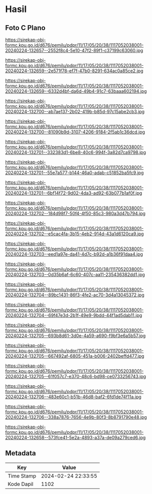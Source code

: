 # Hasil

## Foto C Plano

https://sirekap-obj-formc.kpu.go.id/d676/pemilu/pdpr/11/17/05/20/38/1117052038001-20240224-132657--2552f8c4-5e10-47f2-89f1-c37199c63060.jpg

https://sirekap-obj-formc.kpu.go.id/d676/pemilu/pdpr/11/17/05/20/38/1117052038001-20240224-132659--2e571f78-ef7f-47b0-8291-634ac0a85ce2.jpg

https://sirekap-obj-formc.kpu.go.id/d676/pemilu/pdpr/11/17/05/20/38/1117052038001-20240224-132659--6332d4bf-da6d-49b4-91c7-63baaa602194.jpg

https://sirekap-obj-formc.kpu.go.id/d676/pemilu/pdpr/11/17/05/20/38/1117052038001-20240224-132700--ab7ae137-2b02-419b-b85d-97c15abe2cb3.jpg

https://sirekap-obj-formc.kpu.go.id/d676/pemilu/pdpr/11/17/05/20/38/1117052038001-20240224-132700--81090b9d-3107-4206-9184-2f5ab1c36dcd.jpg

https://sirekap-obj-formc.kpu.go.id/d676/pemilu/pdpr/11/17/05/20/38/1117052038001-20240224-132701--332383d1-6be8-40c6-994f-3a82d7ca9798.jpg

https://sirekap-obj-formc.kpu.go.id/d676/pemilu/pdpr/11/17/05/20/38/1117052038001-20240224-132701--55e7a577-b144-46a0-adab-c51852ba5fc9.jpg

https://sirekap-obj-formc.kpu.go.id/d676/pemilu/pdpr/11/17/05/20/38/1117052038001-20240224-132701--6bf14f72-9d02-4da3-ad92-63b077b1af0f.jpg

https://sirekap-obj-formc.kpu.go.id/d676/pemilu/pdpr/11/17/05/20/38/1117052038001-20240224-132702--184d98f7-50f4-4f50-85c3-980a3d47b794.jpg

https://sirekap-obj-formc.kpu.go.id/d676/pemilu/pdpr/11/17/05/20/38/1117052038001-20240224-132702--e5cac4fa-3b15-4eb2-914d-43a1d6120ca9.jpg

https://sirekap-obj-formc.kpu.go.id/d676/pemilu/pdpr/11/17/05/20/38/1117052038001-20240224-132703--eed1a97e-da41-4d7c-b92d-a1b36f91daa4.jpg

https://sirekap-obj-formc.kpu.go.id/d676/pemilu/pdpr/11/17/05/20/38/1117052038001-20240224-132703--0d35b6af-6c60-407c-aa11-235436382dd1.jpg

https://sirekap-obj-formc.kpu.go.id/d676/pemilu/pdpr/11/17/05/20/38/1117052038001-20240224-132704--89bc1431-86f3-4fe2-ac70-3d4a13045372.jpg

https://sirekap-obj-formc.kpu.go.id/d676/pemilu/pdpr/11/17/05/20/38/1117052038001-20240224-132704--69f47e3d-2b1f-49e9-9bdd-44f1ad5dab11.jpg

https://sirekap-obj-formc.kpu.go.id/d676/pemilu/pdpr/11/17/05/20/38/1117052038001-20240224-132705--693b8d61-3d0e-4a59-a690-f9bf3e6a5b57.jpg

https://sirekap-obj-formc.kpu.go.id/d676/pemilu/pdpr/11/17/05/20/38/1117052038001-20240224-132705--667492af-6805-451a-b006-2402beffd477.jpg

https://sirekap-obj-formc.kpu.go.id/d676/pemilu/pdpr/11/17/05/20/38/1117052038001-20240224-132705--61f057c7-e370-48c6-bd98-ce0733256743.jpg

https://sirekap-obj-formc.kpu.go.id/d676/pemilu/pdpr/11/17/05/20/38/1117052038001-20240224-132706--483e60c1-b51b-46d8-baf2-6fd1de74f11a.jpg

https://sirekap-obj-formc.kpu.go.id/d676/pemilu/pdpr/11/17/05/20/38/1117052038001-20240224-132706--338a7876-7656-4e9b-80f3-8b8791790e48.jpg

https://sirekap-obj-formc.kpu.go.id/d676/pemilu/pdpr/11/17/05/20/38/1117052038001-20240224-132658--573fce41-5e2a-4893-a37a-de09a279ced6.jpg


## Metadata

| Key        | Value               |
| ---------- | ------------------- |
| Time Stamp | 2024-02-24 22:33:55 |
| Kode Dapil | 1102                |



